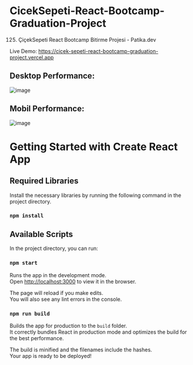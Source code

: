 # CicekSepeti-React-Bootcamp-Graduation-Project
 125. ÇiçekSepeti React Bootcamp Bitirme Projesi - Patika.dev

Live Demo: https://cicek-sepeti-react-bootcamp-graduation-project.vercel.app

## Desktop Performance:
![image](https://user-images.githubusercontent.com/56503078/139584733-a9e17d6e-4cde-416d-9361-baee6697a00c.png)

## Mobil Performance: 
![image](https://user-images.githubusercontent.com/56503078/139584752-f5cba0b7-1fcf-473f-aa0c-c211a4e8de41.png)

# Getting Started with Create React App

## Required Libraries
Install the necessary libraries by running the following command in the project directory.
### `npm install`

## Available Scripts
In the project directory, you can run:
### `npm start`

Runs the app in the development mode.\
Open [http://localhost:3000](http://localhost:3000) to view it in the browser.

The page will reload if you make edits.\
You will also see any lint errors in the console.

### `npm run build`

Builds the app for production to the `build` folder.\
It correctly bundles React in production mode and optimizes the build for the best performance.

The build is minified and the filenames include the hashes.\
Your app is ready to be deployed!
